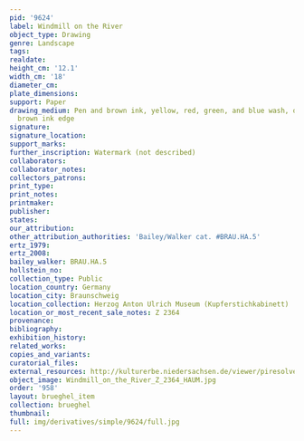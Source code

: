 ```yaml
---
pid: '9624'
label: Windmill on the River
object_type: Drawing
genre: Landscape
tags: 
realdate: 
height_cm: '12.1'
width_cm: '18'
diameter_cm: 
plate_dimensions: 
support: Paper
drawing_medium: Pen and brown ink, yellow, red, green, and blue wash, over graphite,
  brown ink edge
signature: 
signature_location: 
support_marks: 
further_inscription: Watermark (not described)
collaborators: 
collaborator_notes: 
collectors_patrons: 
print_type: 
print_notes: 
printmaker: 
publisher: 
states: 
our_attribution: 
other_attribution_authorities: 'Bailey/Walker cat. #BRAU.HA.5'
ertz_1979: 
ertz_2008: 
bailey_walker: BRAU.HA.5
hollstein_no: 
collection_type: Public
location_country: Germany
location_city: Braunschweig
location_collection: Herzog Anton Ulrich Museum (Kupferstichkabinett)
location_or_most_recent_sale_notes: Z 2364
provenance: 
bibliography: 
exhibition_history: 
related_works: 
copies_and_variants: 
curatorial_files: 
external_resources: http://kulturerbe.niedersachsen.de/viewer/piresolver?id=isil_DE-MUS-026819_1000
object_image: Windmill_on_the_River_Z_2364_HAUM.jpg
order: '958'
layout: brueghel_item
collection: brueghel
thumbnail: 
full: img/derivatives/simple/9624/full.jpg
---
```

